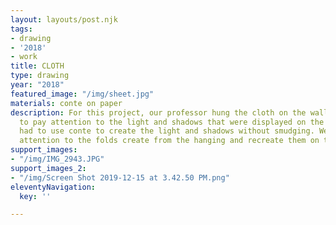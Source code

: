 ```yaml
---
layout: layouts/post.njk
tags:
- drawing
- '2018'
- work
title: CLOTH
type: drawing
year: "2018"
featured_image: "/img/sheet.jpg"
materials: conte on paper
description: For this project, our professor hung the cloth on the wall and we had
  to pay attention to the light and shadows that were displayed on the cloth. We then
  had to use conte to create the light and shadows without smudging. We had to pay
  attention to the folds create from the hanging and recreate them on the page.
support_images:
- "/img/IMG_2943.JPG"
support_images_2:
- "/img/Screen Shot 2019-12-15 at 3.42.50 PM.png"
eleventyNavigation:
  key: ''

---
```

